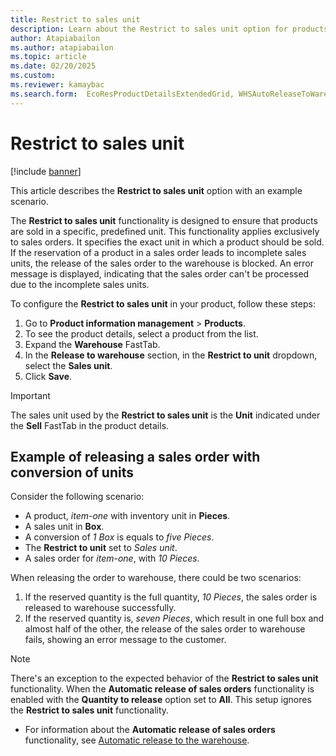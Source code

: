 ```yaml
---
title: Restrict to sales unit 
description: Learn about the Restrict to sales unit option for products
author: Atapiabailon
ms.author: atapiabailon
ms.topic: article
ms.date: 02/20/2025
ms.custom:
ms.reviewer: kamaybac
ms.search.form:  EcoResProductDetailsExtendedGrid, WHSAutoReleaseToWarehouse
---
```


# Restrict to sales unit

[!include [banner](../includes/banner.md)]

This article describes the **Restrict to sales unit** option with an example scenario.

The **Restrict to sales unit** functionality is designed to ensure that products are sold in a specific, predefined unit. This functionality applies exclusively to sales orders. It specifies the exact unit in which a product should be sold. If the reservation of a product in a sales order leads to incomplete sales units, the release of the sales order to the warehouse is blocked. An error message is displayed, indicating that the sales order can't be processed due to the incomplete sales units.

To configure the **Restrict to sales unit** in your product, follow these steps:

1. Go to **Product information management** \> **Products**.
1. To see the product details, select a product from the list.
1. Expand the **Warehouse** FastTab.
1. In the **Release to warehouse** section, in the **Restrict to unit** dropdown, select the **Sales unit**.
1. Click **Save**.

> [!IMPORTANT]
> The sales unit used by the **Restrict to sales unit** is the **Unit** indicated under the **Sell** FastTab in the product details.

## Example of releasing a sales order with conversion of units
Consider the following scenario:
 - A product, *item-one* with inventory unit in **Pieces**.
 - A sales unit in **Box**.
 - A conversion of *1 Box* is equals to *five Pieces*.
 - The **Restrict to unit** set to *Sales unit*.
 - A sales order for *item-one*, with *10 Pieces*.

When releasing the order to warehouse, there could be two scenarios:
1. If the reserved quantity is the full quantity, *10 Pieces*, the sales order is released to warehouse successfully.
1. If the reserved quantity is, *seven Pieces*, which result in one full box and almost half of the other, the release of the sales order to warehouse fails, showing an error message to the customer.

> [!NOTE]
> There's an exception to the expected behavior of the **Restrict to sales unit** functionality.
> When the **Automatic release of sales orders** functionality is enabled with the **Quantity to release** option set to **All**. This setup ignores the **Restrict to sales unit** functionality.

- For information about the **Automatic release of sales orders** functionality, see [Automatic release to the warehouse](automatic-release-to-the-warehouse#release-to-warehouse-process).

